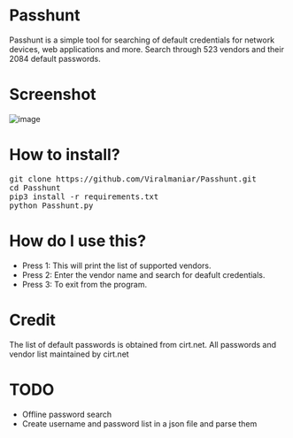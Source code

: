 # Passhunt
Passhunt is a simple tool for searching of default credentials for network devices, web applications and more. Search through 523 vendors and their 2084 default passwords.

# Screenshot
![image](https://user-images.githubusercontent.com/3501170/36933533-92b1c136-1f2e-11e8-80b7-b76fbbbfe54b.png)

# How to install?
<pre>
git clone https://github.com/Viralmaniar/Passhunt.git
cd Passhunt
pip3 install -r requirements.txt
python Passhunt.py
</pre>

# How do I use this?
- Press 1: This will print the list of supported vendors.
- Press 2: Enter the vendor name and search for deafult credentials.
- Press 3: To exit from the program.

# Credit
The list of default passwords is obtained from cirt.net. All passwords and vendor list maintained by cirt.net

# TODO
- Offline password search
- Create username and password list in a json file and parse them

